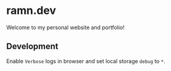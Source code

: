 # ramn.dev

Welcome to my personal website and portfolio!

## Development

Enable `Verbose` logs in browser and set local storage `debug` to `*`.
